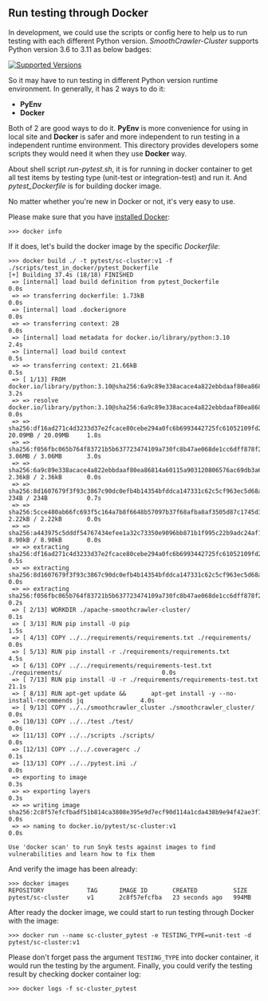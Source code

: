 ## Run testing through Docker

In development, we could use the scripts or config here to help us to run testing with each different Python version. *SmoothCrawler-Cluster* 
supports Python version 3.6 to 3.11 as below badges:

[![Supported Versions](https://img.shields.io/pypi/pyversions/SmoothCrawler-Cluster.svg?logo=python&logoColor=FBE072)](
https://pypi.org/project/SmoothCrawler-Cluster)

So it may have to run testing in different Python version runtime environment. In generally, it has 2 ways to do it: 

* **PyEnv**
* **Docker**

Both of 2 are good ways to do it. **PyEnv** is more convenience for using in local site and **Docker** is safer and more independent to run 
testing in a independent runtime environment. This directory provides developers some scripts they would need it when they use **Docker** way.

About shell script *run-pytest.sh*, it is for running in docker container to get all test items by testing type (unit-test or integration-test) 
and run it. And *pytest_Dockerfile* is for building docker image.

No matter whether you're new in Docker or not, it's very easy to use.

Please make sure that you have [installed Docker](https://docs.docker.com/engine/install/):

```shell
>>> docker info
```

If it does, let's build the docker image by the specific *Dockerfile*:

```shell
>>> docker build ./ -t pytest/sc-cluster:v1 -f ./scripts/test_in_docker/pytest_Dockerfile
[+] Building 37.4s (18/18) FINISHED
 => [internal] load build definition from pytest_Dockerfile                                          0.0s
 => => transferring dockerfile: 1.73kB                                                               0.0s
 => [internal] load .dockerignore                                                                    0.0s
 => => transferring context: 2B                                                                      0.0s
 => [internal] load metadata for docker.io/library/python:3.10                                       2.4s
 => [internal] load build context                                                                    0.5s
 => => transferring context: 21.66kB                                                                 0.5s
 => [ 1/13] FROM docker.io/library/python:3.10@sha256:6a9c89e338acace4a822ebbdaaf80ea86814a60115a90  3.2s
 => => resolve docker.io/library/python:3.10@sha256:6a9c89e338acace4a822ebbdaaf80ea86814a60115a9031  0.0s
 => => sha256:df16ad271c4d3233d37e2fcace80cebe294a0fc6b6993442725fc61052109fd2 20.09MB / 20.09MB     1.8s
 => => sha256:f056fbc065b764f83721b5b637723474109a730fc8b47ae068de1cc6dff878f2 3.06MB / 3.06MB       3.0s
 => => sha256:6a9c89e338acace4a822ebbdaaf80ea86814a60115a903120806576ac69db3a6 2.36kB / 2.36kB       0.0s
 => => sha256:8d1607679f3f93c3867c90dc0efb4b14354bfddca147331c62c5cf963ec5d68a 234B / 234B           0.7s
 => => sha256:5cce480ab66fc693f5c164a7b8f6648b57097b37f68afba8af3505d87c1745d3 2.22kB / 2.22kB       0.0s
 => => sha256:a443975c5dddf54767434efee1a32c73350e9096bb871b1f995c22b9adc24af1 8.90kB / 8.90kB       0.0s
 => => extracting sha256:df16ad271c4d3233d37e2fcace80cebe294a0fc6b6993442725fc61052109fd2            0.5s
 => => extracting sha256:8d1607679f3f93c3867c90dc0efb4b14354bfddca147331c62c5cf963ec5d68a            0.0s
 => => extracting sha256:f056fbc065b764f83721b5b637723474109a730fc8b47ae068de1cc6dff878f2            0.2s
 => [ 2/13] WORKDIR ./apache-smoothcrawler-cluster/                                                  0.1s
 => [ 3/13] RUN pip install -U pip                                                                   1.5s
 => [ 4/13] COPY ../../requirements/requirements.txt ./requirements/                                 0.0s
 => [ 5/13] RUN pip install -r ./requirements/requirements.txt                                       4.5s
 => [ 6/13] COPY ../../requirements/requirements-test.txt ./requirements/                            0.0s
 => [ 7/13] RUN pip install -U -r ./requirements/requirements-test.txt                              21.1s
 => [ 8/13] RUN apt-get update &&       apt-get install -y --no-install-recommends jq                4.0s
 => [ 9/13] COPY ../../smoothcrawler_cluster ./smoothcrawler_cluster/                                0.0s
 => [10/13] COPY ../../test ./test/                                                                  0.0s
 => [11/13] COPY ../../scripts ./scripts/                                                            0.0s
 => [12/13] COPY ../../.coveragerc ./                                                                0.1s
 => [13/13] COPY ../../pytest.ini ./                                                                 0.0s
 => exporting to image                                                                               0.3s
 => => exporting layers                                                                              0.3s
 => => writing image sha256:2c8f57efcfbadf51b814ca3808e395e9d7ecf90d114a1cda438b9e94f42ae3f7         0.0s
 => => naming to docker.io/pytest/sc-cluster:v1                                                      0.0s

Use 'docker scan' to run Snyk tests against images to find vulnerabilities and learn how to fix them
```

And verify the image has been already:

```shell
>>> docker images
REPOSITORY            TAG      IMAGE ID       CREATED          SIZE
pytest/sc-cluster     v1       2c8f57efcfba   23 seconds ago   994MB
```

After ready the docker image, we could start to run testing through Docker with the image:

```shell
>>> docker run --name sc-cluster_pytest -e TESTING_TYPE=unit-test -d pytest/sc-cluster:v1
```

Please don't forget pass the argument ``TESTING_TYPE`` into docker container, it would run the testing by the argument. Finally, you could 
verify the testing result by checking docker container log:

```shell
>>> docker logs -f sc-cluster_pytest
```

